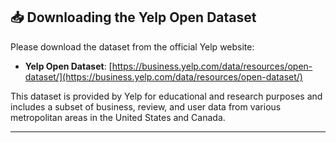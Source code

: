 ## 📥 Downloading the Yelp Open Dataset

Please download the dataset from the official Yelp website:

- **Yelp Open Dataset**: [https://business.yelp.com/data/resources/open-dataset/](https://business.yelp.com/data/resources/open-dataset/)

This dataset is provided by Yelp for educational and research purposes and includes a subset of business, review, and user data from various metropolitan areas in the United States and Canada.

---

